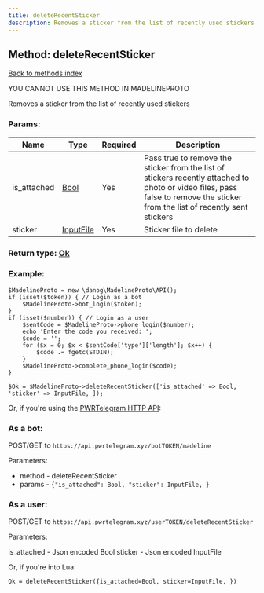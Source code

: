 ```yaml
---
title: deleteRecentSticker
description: Removes a sticker from the list of recently used stickers
---
```

## Method: deleteRecentSticker  
[Back to methods index](index.md)


YOU CANNOT USE THIS METHOD IN MADELINEPROTO


Removes a sticker from the list of recently used stickers

### Params:

| Name     |    Type       | Required | Description |
|----------|---------------|----------|-------------|
|is\_attached|[Bool](../types/Bool.md) | Yes|Pass true to remove the sticker from the list of stickers recently attached to photo or video files, pass false to remove the sticker from the list of recently sent stickers|
|sticker|[InputFile](../types/InputFile.md) | Yes|Sticker file to delete|


### Return type: [Ok](../types/Ok.md)

### Example:


```
$MadelineProto = new \danog\MadelineProto\API();
if (isset($token)) { // Login as a bot
    $MadelineProto->bot_login($token);
}
if (isset($number)) { // Login as a user
    $sentCode = $MadelineProto->phone_login($number);
    echo 'Enter the code you received: ';
    $code = '';
    for ($x = 0; $x < $sentCode['type']['length']; $x++) {
        $code .= fgetc(STDIN);
    }
    $MadelineProto->complete_phone_login($code);
}

$Ok = $MadelineProto->deleteRecentSticker(['is_attached' => Bool, 'sticker' => InputFile, ]);
```

Or, if you're using the [PWRTelegram HTTP API](https://pwrtelegram.xyz):

### As a bot:

POST/GET to `https://api.pwrtelegram.xyz/botTOKEN/madeline`

Parameters:

* method - deleteRecentSticker
* params - `{"is_attached": Bool, "sticker": InputFile, }`



### As a user:

POST/GET to `https://api.pwrtelegram.xyz/userTOKEN/deleteRecentSticker`

Parameters:

is_attached - Json encoded Bool
sticker - Json encoded InputFile



Or, if you're into Lua:

```
Ok = deleteRecentSticker({is_attached=Bool, sticker=InputFile, })
```

